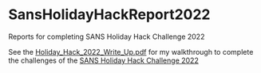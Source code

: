 # SansHolidayHackReport2022
Reports for completing SANS Holiday Hack Challenge 2022

See the [Holiday_Hack_2022_Write_Up.pdf](Holiday_Hack_2022_Write_Up.pdf) for my walkthrough to complete the challenges of the [SANS Holiday Hack Challenge 2022](https://2022.kringlecon.com/) 
